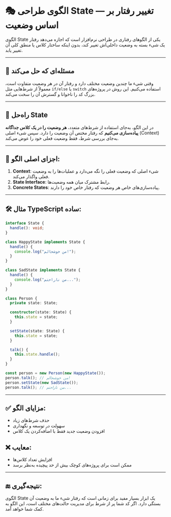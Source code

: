 # 🎭 الگوی طراحی State — تغییر رفتار بر اساس وضعیت

الگوی State یکی از الگوهای رفتاری در طراحی نرم‌افزار است که اجازه می‌دهد رفتار یک شیء بسته به وضعیت داخلی‌اش تغییر کند، بدون اینکه ساختار کلاس یا منطق کلی آن تغییر یابد.

---

## 🧩 مسئله‌ای که حل می‌کند

وقتی شیء ما چندین وضعیت مختلف دارد و رفتار آن در هر وضعیت متفاوت است، معمولاً از شرط‌هایی مثل `if/else` یا `switch` استفاده می‌کنیم. این روش در پروژه‌های بزرگ کد را ناخوانا و گسترش آن را سخت می‌کند.

---

## 🧠 راه‌حل State

در این الگو، به‌جای استفاده از شرط‌های متعدد، **هر وضعیت را در یک کلاس جداگانه پیاده‌سازی می‌کنیم** که رفتار مختص آن وضعیت را دارد. سپس شیء اصلی (Context) به‌جای بررسی شرط، فقط وضعیت فعلی خود را عوض می‌کند.

---

## 🧱 اجزای اصلی الگو:

1. **Context**: شیء اصلی که وضعیت فعلی را نگه می‌دارد و عملیات‌ها را به وضعیت فعلی واگذار می‌کند.
2. **State Interface**: رابط مشترک میان همه وضعیت‌ها.
3. **Concrete States**: پیاده‌سازی‌های خاص هر وضعیت که رفتار خاص خود را دارند.

---

## 🛠 مثال TypeScript ساده:

```ts
interface State {
  handle(): void;
}

class HappyState implements State {
  handle() {
    console.log("من خوشحالم!");
  }
}

class SadState implements State {
  handle() {
    console.log("من ناراحتم...");
  }
}

class Person {
  private state: State;

  constructor(state: State) {
    this.state = state;
  }

  setState(state: State) {
    this.state = state;
  }

  talk() {
    this.state.handle();
  }
}

const person = new Person(new HappyState());
person.talk(); // من خوشحالم!
person.setState(new SadState());
person.talk(); // من ناراحتم...
```

---

## ✅ مزایای الگو:

- حذف شرط‌های زیاد
- سهولت در توسعه و نگهداری
- افزودن وضعیت جدید فقط با اضافه‌کردن یک کلاس

## ❌ معایب:

- افزایش تعداد کلاس‌ها
- ممکن است برای پروژه‌های کوچک بیش از حد پیچیده به‌نظر برسد

---

## 🔚 نتیجه‌گیری:

الگوی State یک ابزار بسیار مفید برای زمانی است که رفتار شیء ما به وضعیت آن بستگی دارد. اگر کد شما پر از شرط برای مدیریت حالت‌های مختلف است، این الگو به کمک شما خواهد آمد.
